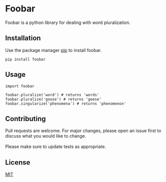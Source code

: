 # Foobar
Foobar is a python library for dealing with word pluralization.

## Installation
Use the package manager [pip]() to install foobar.
```
pip install foobar
```

## Usage
```
import foobar

foobar.pluralize('word') # returns 'words'
foobar.pluralize('goose') # returns 'geese'
foobar.singularize('phenomena') # returns 'phenomenon'
```

## Contributing
Pull requests are welcome. For major changes, please open an issue first to discuss what you would like to change.\
\
Please make sure to update tests as appropriate.

## License
[MIT]()